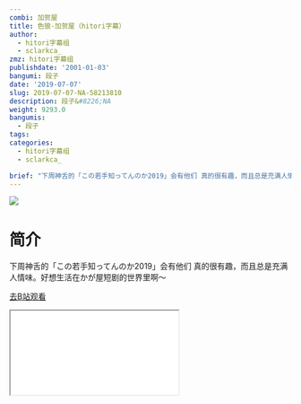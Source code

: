 ```yaml
---
combi: 加贺屋
title: 色狼-加贺屋（hitori字幕）
author:
  - hitori字幕组
  - sclarkca_
zmz: hitori字幕组
publishdate: '2001-01-03'
bangumi: 段子
date: '2019-07-07'
slug: 2019-07-07-NA-58213810
description: 段子&#8226;NA
weight: 9293.0
bangumis:
  - 段子
tags:
categories:
  - hitori字幕组
  - sclarkca_

brief: "下周神舌的「この若手知ってんのか2019」会有他们 真的很有趣，而且总是充满人情味。好想生活在かが屋短剧的世界里啊～"
---
```

![](https://raw.githubusercontent.com/tcgriffith/owaraisite/master/static/tmpimg/1e60b3fb9aeb1113999eb6a8fb8ef91e304bbfc4.jpg.480.jpg)
# 简介  
下周神舌的「この若手知ってんのか2019」会有他们
真的很有趣，而且总是充满人情味。好想生活在かが屋短剧的世界里啊～  

[去B站观看](https://www.bilibili.com/video/av58213810/)
<div class ="resp-container"><iframe class="testiframe" src="//player.bilibili.com/player.html?aid=58213810"", scrolling="no", allowfullscreen="true" > </iframe></div> 
